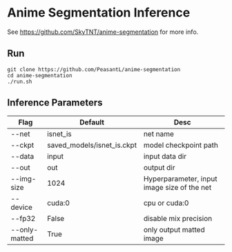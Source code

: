 # Anime Segmentation Inference

See https://github.com/SkyTNT/anime-segmentation for more info.


## Run 

```
git clone https://github.com/PeasantL/anime-segmentation
cd anime-segmentation
./run.sh
```


## Inference Parameters

| Flag | Default | Desc |
| --- | --- | --- |
| --net |  isnet_is  | net name |
| --ckpt | saved_models/isnet_is.ckpt | model checkpoint path |
| --data | input | input data dir |
| --out | out | output dir |
| --img-size | 1024 | Hyperparameter, input image size of the net |
| --device | cuda:0 | cpu or cuda:0 |
| --fp32 | False | disable mix precision |
| --only-matted | True | only output matted image |

